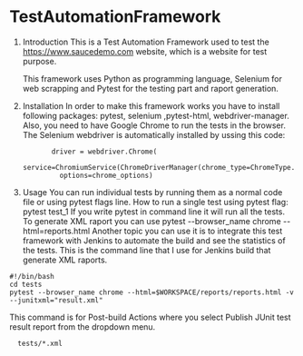# TestAutomationFramework

1. Introduction
   This is a Test Automation Framework used to test the https://www.saucedemo.com website, which is a website for test purpose.
   
   This framework uses Python as programming language, Selenium for web scrapping and Pytest for the testing part and raport generation. 

2. Installation
   In order to make this framework works you have to install following packages: pytest, selenium ,pytest-html, webdriver-manager.
   Also, you need to have Google Chrome to run the tests in the browser.
   The Selenium webdriver is automatically installed by ussing this code:
   ```
          driver = webdriver.Chrome(
            service=ChromiumService(ChromeDriverManager(chrome_type=ChromeType.CHROMIUM).install()),
            options=chrome_options)
   ```
3. Usage
   You can run individual tests by running them as a normal code file or using pytest flags line.
   How to run a single test using pytest flag: pytest test_1
   If you write pytest in command line it will run all the tests.
   To generate XML raport you can use pytest --browser_name chrome --html=reports.html
   Another topic you can use it is to integrate this test framework with Jenkins to automate the build and see the statistics of the tests.
   This is the command line that I use for Jenkins build that generate XML raports.
```
#!/bin/bash
cd tests
pytest --browser_name chrome --html=$WORKSPACE/reports/reports.html -v --junitxml="result.xml"
```
This command is for Post-build Actions where you select Publish JUnit test result report from the dropdown menu.
```
  tests/*.xml
```
